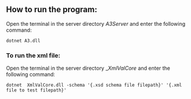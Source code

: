 ## How to run the program:

Open the terminal in the server directory _A3Server_ and enter the following command:
```
dotnet A3.dll
```

### To run the xml file:
Open the terminal in the server directory __XmlValCore_ and enter the following command:
```
dotnet  XmlValCore.dll -schema '{.xsd schema file filepath}' '{.xml file to test filepath}'
```
